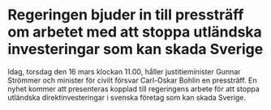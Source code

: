 # Regeringen bjuder in till pressträff om arbetet med att stoppa utländska investeringar som kan skada Sverige

Idag, torsdag den 16 mars klockan 11.00, håller justitieminister Gunnar Strömmer och minister för civilt försvar Carl-Oskar Bohlin en pressträff. En nyhet kommer att presenteras kopplad till regeringens arbete för att stoppa utländska direktinvesteringar i svenska företag som kan skada Sverige.
